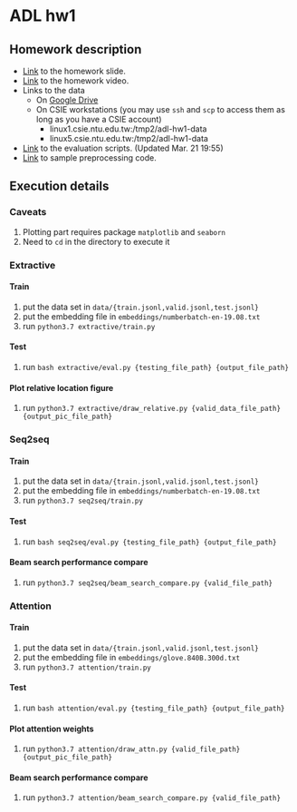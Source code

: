 # ADL hw1

## Homework description

* [Link](https://docs.google.com/presentation/d/1omvZRbcbpo1gQ2hlktPV9gZzuAfEHcsJa18IoytgQjk/edit#slide=id.g8130877143_0_0) to the homework slide.
* [Link](https://www.youtube.com/watch?v=f1iXbnjK7pg&feature=youtu.be) to the homework video.
* Links to the data
  * On [Google Drive](https://drive.google.com/drive/folders/1L_ayPqKlm6KmimjTHvheLQgm2EZfajh4?usp=sharing)
  * On CSIE workstations (you may use `ssh` and `scp` to access them as long as you have a CSIE account)
    * linux1.csie.ntu.edu.tw:/tmp2/adl-hw1-data
    * linux5.csie.ntu.edu.tw:/tmp2/adl-hw1-data
* [Link](https://gist.github.com/adamlin120/8e5278cc840c137818146d151e7067e8) to the evaluation scripts. (Updated Mar. 21 19:55)
* [Link](https://drive.google.com/drive/folders/1OXmGfjAktsjgoAY9_MIvDVsZLlU4ebgv?usp=sharing) to sample preprocessing code.

## Execution details

### Caveats

1. Plotting part requires package `matplotlib` and `seaborn`
2. Need to `cd` in the directory to execute it

### Extractive

#### Train

1. put the data set in `data/{train.jsonl,valid.jsonl,test.jsonl}`
2. put the embedding file in `embeddings/numberbatch-en-19.08.txt`
3. run `python3.7 extractive/train.py`

#### Test

1. run `bash extractive/eval.py {testing_file_path} {output_file_path}`

#### Plot relative location figure

1. run `python3.7 extractive/draw_relative.py {valid_data_file_path} {output_pic_file_path}`

### Seq2seq

#### Train

1. put the data set in `data/{train.jsonl,valid.jsonl,test.jsonl}`
2. put the embedding file in `embeddings/numberbatch-en-19.08.txt`
3. run `python3.7 seq2seq/train.py`

#### Test

1. run `bash seq2seq/eval.py {testing_file_path} {output_file_path}`

#### Beam search performance compare

1. run `python3.7 seq2seq/beam_search_compare.py {valid_file_path}`

### Attention

#### Train

1. put the data set in `data/{train.jsonl,valid.jsonl,test.jsonl}`
2. put the embedding file in `embeddings/glove.840B.300d.txt`
3. run `python3.7 attention/train.py`

#### Test

1. run `bash attention/eval.py {testing_file_path} {output_file_path}`

#### Plot attention weights

1. run `python3.7 attention/draw_attn.py {valid_file_path} {output_pic_file_path}`

#### Beam search performance compare

1. run `python3.7 attention/beam_search_compare.py {valid_file_path}`
